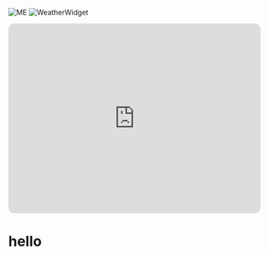![ME](https://res.cloudinary.com/dlkotslne/image/upload/v1664792050/Untitled_m3xpsx.png)
![WeatherWidget](https://rufai.github.io/buildingx/TourAfrique/)

<iframe style="border-radius:12px" src="https://open.spotify.com/embed/playlist/0OyxJ8JbfYAmb6mgUm5qxU?utm_source=generator" width="100%" height="380" frameBorder="0" allowfullscreen="" allow="autoplay; clipboard-write; encrypted-media; fullscreen; picture-in-picture"></iframe>
<h1>hello</h1>
